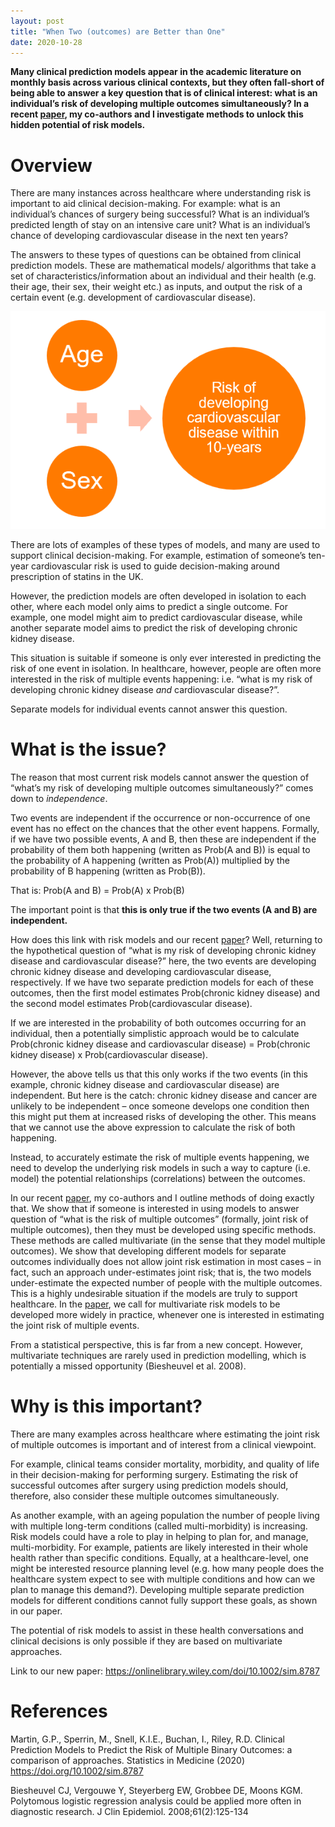 ```yaml
---
layout: post
title: "When Two (outcomes) are Better than One"
date: 2020-10-28
---
```


__Many clinical prediction models appear in the academic literature on monthly basis across various clinical contexts, but they often fall-short of being able to answer a key question that is of clinical interest: what is an individual’s risk of developing multiple outcomes simultaneously? In a recent [paper](https://onlinelibrary.wiley.com/doi/10.1002/sim.8787), my co-authors and I investigate methods to unlock this hidden potential of risk models.__

# Overview
There are many instances across healthcare where understanding risk is important to aid clinical decision-making. For example: what is an individual’s chances of surgery being successful? What is an individual’s predicted length of stay on an intensive care unit? What is an individual’s chance of developing cardiovascular disease in the next ten years?

The answers to these types of questions can be obtained from clinical prediction models. These are mathematical models/ algorithms that take a set of characteristics/information about an individual and their health (e.g. their age, their sex, their weight etc.) as inputs, and output the risk of a certain event (e.g. development of cardiovascular disease).

![Prediction Model Illustration](https://github.com/GlenMartin31/GlenMartin31.github.io/blob/master/img/CPMIllustration.PNG)

There are lots of examples of these types of models, and many are used to support clinical decision-making. For example, estimation of someone’s ten-year cardiovascular risk is used to guide decision-making around prescription of statins in the UK. 

However, the prediction models are often developed in isolation to each other, where each model only aims to predict a single outcome. For example, one model might aim to predict cardiovascular disease, while another separate model aims to predict the risk of developing chronic kidney disease. 

This situation is suitable if someone is only ever interested in predicting the risk of one event in isolation. In healthcare, however, people are often more interested in the risk of multiple events happening: i.e. “what is my risk of developing chronic kidney disease _and_ cardiovascular disease?”.

Separate models for individual events cannot answer this question.

# What is the issue?
The reason that most current risk models cannot answer the question of “what’s my risk of developing multiple outcomes simultaneously?” comes down to _independence_.

Two events are independent if the occurrence or non-occurrence of one event has no effect on the chances that the other event happens. Formally, if we have two possible events, A and B, then these are independent if the probability of them both happening (written as Prob(A and B)) is equal to the probability of A happening (written as Prob(A)) multiplied by the probability of B happening (written as Prob(B)). 

That is: Prob(A and B) = Prob(A) x Prob(B)

The important point is that __this is only true if the two events (A and B) are independent.__

How does this link with risk models and our recent [paper](https://onlinelibrary.wiley.com/doi/10.1002/sim.8787)? Well, returning to the hypothetical question of “what is my risk of developing chronic kidney disease and cardiovascular disease?” here, the two events are developing chronic kidney disease and developing cardiovascular disease, respectively. If we have two separate prediction models for each of these outcomes, then the first model estimates Prob(chronic kidney disease) and the second model estimates Prob(cardiovascular disease).

If we are interested in the probability of both outcomes occurring for an individual, then a potentially simplistic approach would be to calculate Prob(chronic kidney disease and cardiovascular disease) = Prob(chronic kidney disease) x Prob(cardiovascular disease).

However, the above tells us that this only works if the two events (in this example, chronic kidney disease and cardiovascular disease) are independent. But here is the catch: chronic kidney disease and cancer are unlikely to be independent – once someone develops one condition then this might put them at increased risks of developing the other. This means that we cannot use the above expression to calculate the risk of both happening.

Instead, to accurately estimate the risk of multiple events happening, we need to develop the underlying risk models in such a way to capture (i.e. model) the potential relationships (correlations) between the outcomes.

In our recent [paper](https://onlinelibrary.wiley.com/doi/10.1002/sim.8787), my co-authors and I outline methods of doing exactly that. We show that if someone is interested in using models to answer question of “what is the risk of multiple outcomes” (formally, joint risk of multiple outcomes), then they must be developed using specific methods. These methods are called multivariate (in the sense that they model multiple outcomes). We show that developing different models for separate outcomes individually does not allow joint risk estimation in most cases – in fact, such an approach under-estimates joint risk; that is, the two models under-estimate the expected number of people with the multiple outcomes. This is a highly undesirable situation if the models are truly to support healthcare. In the [paper](https://onlinelibrary.wiley.com/doi/10.1002/sim.8787), we call for multivariate risk models to be developed more widely in practice, whenever one is interested in estimating the joint risk of multiple events.

From a statistical perspective, this is far from a new concept. However, multivariate techniques are rarely used in prediction modelling, which is potentially a missed opportunity (Biesheuvel et al. 2008).

# Why is this important?
There are many examples across healthcare where estimating the joint risk of multiple outcomes is important and of interest from a clinical viewpoint.

For example, clinical teams consider mortality, morbidity, and quality of life in their decision-making for performing surgery. Estimating the risk of successful outcomes after surgery using prediction models should, therefore, also consider these multiple outcomes simultaneously.

As another example, with an ageing population the number of people living with multiple long-term conditions (called multi-morbidity) is increasing. Risk models could have a role to play in helping to plan for, and manage, multi-morbidity. For example, patients are likely interested in their whole health rather than specific conditions. Equally, at a healthcare-level, one might be interested resource planning level (e.g. how many people does the healthcare system expect to see with multiple conditions and how can we plan to manage this demand?). Developing multiple separate prediction models for different conditions cannot fully support these goals, as shown in our paper.

The potential of risk models to assist in these health conversations and clinical decisions is only possible if they are based on multivariate approaches.

Link to our new paper: https://onlinelibrary.wiley.com/doi/10.1002/sim.8787

# References
Martin, G.P., Sperrin, M., Snell, K.I.E., Buchan, I., Riley, R.D. Clinical Prediction Models to Predict the Risk of Multiple Binary Outcomes: a comparison of approaches. Statistics in Medicine (2020) https://doi.org/10.1002/sim.8787

Biesheuvel CJ, Vergouwe Y, Steyerberg EW, Grobbee DE, Moons KGM. Polytomous logistic regression analysis could be applied more often in diagnostic research. J Clin Epidemiol. 2008;61(2):125-134

